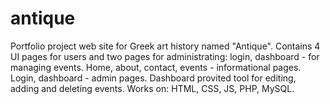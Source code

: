 # antique
Portfolio project web site for Greek art history named "Antique".
Contains 4 UI pages for users and two pages for administrating: login, dashboard - for managing events.
Home, about, contact, events - informational pages.
Login, dashboard - admin pages. Dashboard provited tool for editing, adding and deleting events. 
Works on: HTML, CSS, JS, PHP, MySQL.
